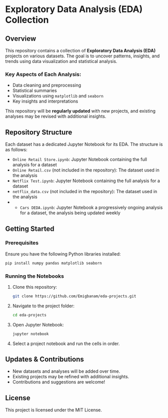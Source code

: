 # Exploratory Data Analysis (EDA) Collection

## Overview
This repository contains a collection of **Exploratory Data Analysis (EDA)** projects on various datasets. The goal is to uncover patterns, insights, and trends using data visualization and statistical analysis.

### Key Aspects of Each Analysis:
- Data cleaning and preprocessing
- Statistical summaries
- Visualizations using `matplotlib` and `seaborn`
- Key insights and interpretations

This repository will be **regularly updated** with new projects, and existing analyses may be revised with additional insights.

## Repository Structure
Each dataset has a dedicated Jupyter Notebook for its EDA. The structure is as follows:
- `Online Retail Store.ipynb`: Jupyter Notebook containing the full analysis for a dataset
- `Online Retail.csv` (not included in the repository): The dataset used in the analysis
-  `Netflix Test.ipynb`: Jupyter Notebook containing the full analysis for a dataset
- `netflix_data.csv` (not included in the repository): The dataset used in the analysis
- -  `Cars DEDA.ipynb`: Jupyter Notebook a progressively ongoing analysis for a dataset, the analysis being updated weekly

## Getting Started
### Prerequisites
Ensure you have the following Python libraries installed:
```bash
pip install numpy pandas matplotlib seaborn
```

### Running the Notebooks
1. Clone this repository:
   ```bash
   git clone https://github.com/Emigbanam/eda-projects.git
   ```
2. Navigate to the project folder:
   ```bash
   cd eda-projects
   ```
3. Open Jupyter Notebook:
   ```bash
   jupyter notebook
   ```
4. Select a project notebook and run the cells in order.

## Updates & Contributions
- New datasets and analyses will be added over time.
- Existing projects may be refined with additional insights.
- Contributions and suggestions are welcome!

## License
This project is licensed under the MIT License.

